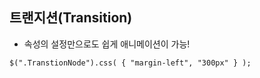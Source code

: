 ##  트랜지션(Transition)

* 속성의 설정만으로도 쉽게 애니메이션이 가능!

```
$(".TranstionNode").css( { "margin-left", "300px" } );
```
